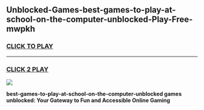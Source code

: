 
## Unblocked-Games-best-games-to-play-at-school-on-the-computer-unblocked-Play-Free-mwpkh
<h3>
<a href="https://premium76.site?title=best-games-to-play-at-school-on-the-computer-unblocked&ref=22A">CLICK TO PLAY</a></h3>
<hr>

<h3>
<a href="https://premium76.site?title=best-games-to-play-at-school-on-the-computer-unblocked&ref=22A">CLICK 2 PLAY</a>
  
</h3>

<a href="https://premium76.site?title=best-games-to-play-at-school-on-the-computer-unblocked&ref=22A"><img src="https://clearcache.store/games.png"></a>


**best-games-to-play-at-school-on-the-computer-unblocked games unblocked: Your Gateway to Fun and Accessible Online Gaming**
